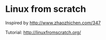# Linux from scratch

Inspired by http://www.zhaozhichen.com/347

Tutorial:
http://linuxfromscratch.org/
